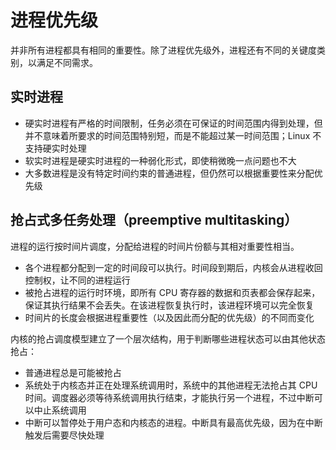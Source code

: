# 进程优先级

并非所有进程都具有相同的重要性。除了进程优先级外，进程还有不同的关键度类别，以满足不同需求。

## 实时进程

* 硬实时进程有严格的时间限制，任务必须在可保证的时间范围内得到处理，但并不意味着所要求的时间范围特别短，而是不能超过某一时间范围；Linux 不支持硬实时处理
* 软实时进程是硬实时进程的一种弱化形式，即使稍微晚一点问题也不大
* 大多数进程是没有特定时间约束的普通进程，但仍然可以根据重要性来分配优先级

## 抢占式多任务处理（preemptive multitasking）

进程的运行按时间片调度，分配给进程的时间片份额与其相对重要性相当。

* 各个进程都分配到一定的时间段可以执行。时间段到期后，内核会从进程收回控制权，让不同的进程运行
* 被抢占进程的运行时环境，即所有 CPU 寄存器的数据和页表都会保存起来，保证其执行结果不会丢失。在该进程恢复执行时，该进程环境可以完全恢复
* 时间片的长度会根据进程重要性（以及因此而分配的优先级）的不同而变化

内核的抢占调度模型建立了一个层次结构，用于判断哪些进程状态可以由其他状态抢占：

* 普通进程总是可能被抢占
* 系统处于内核态并正在处理系统调用时，系统中的其他进程无法抢占其 CPU 时间。调度器必须等待系统调用执行结束，才能执行另一个进程，不过中断可以中止系统调用
* 中断可以暂停处于用户态和内核态的进程。中断具有最高优先级，因为在中断触发后需要尽快处理
